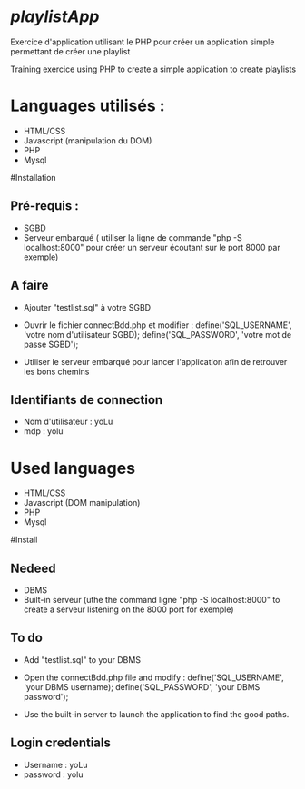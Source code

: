 ***playlistApp***
===================
Exercice d'application utilisant le PHP pour créer un application simple permettant de créer une playlist

Training exercice using PHP to create a simple application to create playlists

# Languages utilisés :
* HTML/CSS
* Javascript (manipulation du DOM)
* PHP
* Mysql

#Installation
## Pré-requis : 
* SGBD
* Serveur embarqué ( utiliser la ligne de commande "php -S localhost:8000" pour créer un serveur écoutant sur le port 8000 par exemple)

## A faire
* Ajouter "testlist.sql" à votre SGBD
* Ouvrir le fichier connectBdd.php et modifier :
define('SQL_USERNAME', 'votre nom d'utilisateur SGBD);
define('SQL_PASSWORD', 'votre mot de passe SGBD');

* Utiliser le serveur embarqué pour lancer l'application afin de retrouver les bons chemins

## Identifiants de connection 
* Nom d'utilisateur : yoLu
* mdp : yolu


# Used languages
* HTML/CSS
* Javascript (DOM manipulation)
* PHP
* Mysql

#Install
## Nedeed
* DBMS 
* Built-in serveur (uthe the command ligne "php -S localhost:8000" to create a serveur listening on the 8000 port for exemple) 

## To do
* Add "testlist.sql" to your DBMS

* Open the connectBdd.php file and modify :
define('SQL_USERNAME', 'your DBMS username);
define('SQL_PASSWORD', 'your DBMS password');

* Use the built-in server to launch the application to find the good paths.

## Login credentials
* Username : yoLu
* password : yolu
